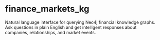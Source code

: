# finance_markets_kg
Natural language interface for querying Neo4j financial knowledge graphs. Ask questions in plain English and get intelligent responses about companies, relationships, and market events.
